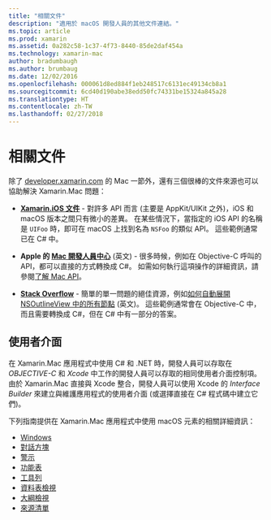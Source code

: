 ```yaml
---
title: "相關文件"
description: "適用於 macOS 開發人員的其他文件連結。"
ms.topic: article
ms.prod: xamarin
ms.assetid: 0a282c58-1c37-4f73-8440-85de2daf454a
ms.technology: xamarin-mac
author: bradumbaugh
ms.author: brumbaug
ms.date: 12/02/2016
ms.openlocfilehash: 000061d8ed884f1eb248517c6131ec49134cb8a1
ms.sourcegitcommit: 6cd40d190abe38edd50fc74331be15324a845a28
ms.translationtype: HT
ms.contentlocale: zh-TW
ms.lasthandoff: 02/27/2018
---
```

# <a name="related-documentation"></a>相關文件

除了 [developer.xamarin.com](~/mac/get-started/index.md) 的 Mac 一節外，還有三個很棒的文件來源也可以協助解決 Xamarin.Mac 問題：

- [**Xamarin.iOS 文件**](~/ios/get-started/index.md) - 對許多 API 而言 (主要是 AppKit/UIKit 之外)，iOS 和 macOS 版本之間只有微小的差異。 在某些情況下，當指定的 iOS API 的名稱是 `UIFoo` 時，即可在 macOS 上找到名為 `NSFoo` 的類似 API。 這些範例通常已在 C# 中。

- **Apple 的 [Mac 開發人員中心](https://developer.apple.com/devcenter/mac/)** \(英文\) - 很多時候，例如在 Objective-C 呼叫的 API，都可以直接的方式轉換成 C#。 如需如何執行這項操作的詳細資訊，請參閱[了解 Mac API](~/mac/app-fundamentals/mac-apis.md)。

- [**Stack Overflow**](http://stackoverflow.com/) - 簡單的單一問題的絕佳資源，例如[如何自動展開 NSOutlineView 中的所有節點](http://stackoverflow.com/questions/519751/nsoutlineview-auto-expand-all-nodes) \(英文\)。 這些範例通常會在 Objective-C 中，而且需要轉換成 C#，但在 C# 中有一部分的答案。

## <a name="user-interface"></a>使用者介面

在 Xamarin.Mac 應用程式中使用 C# 和 .NET 時，開發人員可以存取在 *OBJECTIVE-C* 和 *Xcode* 中工作的開發人員可以存取的相同使用者介面控制項。 由於 Xamarin.Mac 直接與 Xcode 整合，開發人員可以使用 Xcode 的 _Interface Builder_ 來建立與維護應用程式的使用者介面 (或選擇直接在 C# 程式碼中建立它們)。

下列指南提供在 Xamarin.Mac 應用程式中使用 macOS 元素的相關詳細資訊：

- [Windows](~/mac/user-interface/window.md)
- [對話方塊](~/mac/user-interface/dialog.md)
- [警示](~/mac/user-interface/alert.md)
- [功能表](~/mac/user-interface/menu.md)
- [工具列](~/mac/user-interface/toolbar.md)
- [資料表檢視](~/mac/user-interface/table-view.md)
- [大綱檢視](~/mac/user-interface/outline-view.md)
- [來源清單](~/mac/user-interface/source-list.md)
